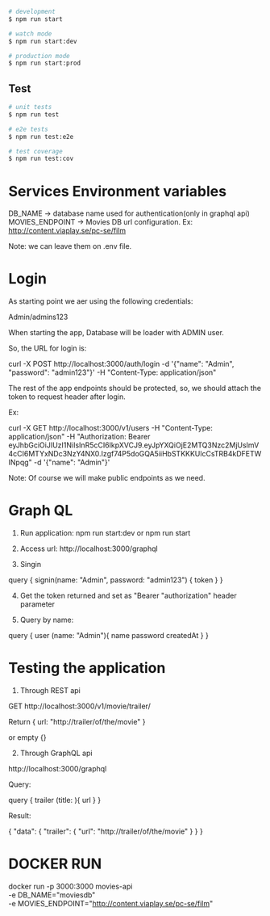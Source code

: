 ```bash
# development
$ npm run start

# watch mode
$ npm run start:dev

# production mode
$ npm run start:prod
```

## Test

```bash
# unit tests
$ npm run test

# e2e tests
$ npm run test:e2e

# test coverage
$ npm run test:cov
```

# Services Environment variables

DB_NAME -> database name used for authentication(only in graphql api)
MOVIES_ENDPOINT -> Movies DB url configuration. Ex: http://content.viaplay.se/pc-se/film 

Note: we can leave them on .env file.

# Login

As starting point we aer using the following credentials:

Admin/admins123

When starting the app, Database will be loader with ADMIN user.

So, the URL for login is:

curl -X POST http://localhost:3000/auth/login -d '{"name": "Admin", "password": "admin123"}' -H "Content-Type: application/json"

The rest of the app endpoints should be protected, so, we should attach the token to request header after login.

Ex:

curl -X GET http://localhost:3000/v1/users -H "Content-Type: application/json" -H "Authorization: Bearer eyJhbGciOiJIUzI1NiIsInR5cCI6IkpXVCJ9.eyJpYXQiOjE2MTQ3Nzc2MjUsImV4cCI6MTYxNDc3NzY4NX0.Izgf74P5doGQA5iiHbSTKKKUlcCsTRB4kDFETWINpqg" -d '{"name": "Admin"}'

Note: Of course we will make public endpoints as we need.

# Graph QL

1) Run application: npm run start:dev or npm run start

2) Access url: http://localhost:3000/graphql

3) Singin

query {
  signin(name: "Admin", password: "admin123") {
    token
  }
}

4) Get the token returned and set as "Bearer "authorization" header parameter

5) Query by name:

query {
  user (name: "Admin"){
    name
    password
    createdAt
  }
}

# Testing the application 

1) Through REST api

GET
http://localhost:3000/v1/movie/trailer/<movie title>

Return
{
  url: "http://trailer/of/the/movie"
}

or empty {}

2) Through GraphQL api

http://localhost:3000/graphql

Query:

query {
  trailer (title: <movi title>){
    url
  }
}

Result:

{
  "data": {
    "trailer": {
      "url": "http://trailer/of/the/movie"
    }
  }
}

# DOCKER RUN 

docker run -p 3000:3000 movies-api \
-e DB_NAME="moviesdb" \
-e MOVIES_ENDPOINT="http://content.viaplay.se/pc-se/film"
